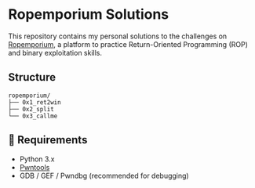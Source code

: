 # Ropemporium Solutions

This repository contains my personal solutions to the challenges on [Ropemporium](https://ropemporium.com/), a platform to practice Return-Oriented Programming (ROP) and binary exploitation skills.


## Structure

```
ropemporium/
├── 0x1_ret2win
├── 0x2_split
└── 0x3_callme
```

## 🔧 Requirements

- Python 3.x
- [Pwntools](https://github.com/Gallopsled/pwntools)
- GDB / GEF / Pwndbg (recommended for debugging)
